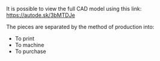 It is possible to view the full CAD model using this link: https://autode.sk/3bMTDJe

The pieces are separated by the method of production into:
- To print
- To machine
- To purchase
